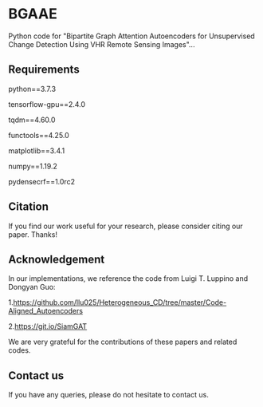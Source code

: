# BGAAE

Python code for "Bipartite Graph Attention Autoencoders for Unsupervised Change Detection Using VHR Remote Sensing Images"...

## Requirements

python==3.7.3

tensorflow-gpu==2.4.0

tqdm==4.60.0

functools==4.25.0

matplotlib==3.4.1

numpy==1.19.2

pydensecrf==1.0rc2	

## Citation
If you find our work useful for your research, please consider citing our paper. Thanks!


## Acknowledgement
In our implementations, we reference the code from Luigi T. Luppino and Dongyan Guo:

1.https://github.com/llu025/Heterogeneous_CD/tree/master/Code-Aligned_Autoencoders

2.https://git.io/SiamGAT

We are very grateful for the contributions of these papers and related codes.


## Contact us

If you have any queries, please do not hesitate to contact us.
